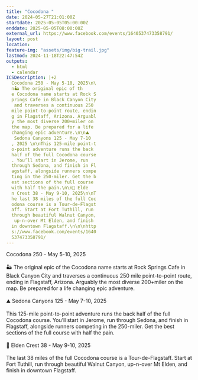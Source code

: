 ```yaml
---
title: "Cocodona "
date: 2024-05-27T21:01:00Z
startdate: 2025-05-05T05:00:00Z
enddate: 2025-05-05T08:00:00Z
external_url: https://www.facebook.com/events/1640537473358791/
layout: post
location: 
feature-img: "assets/img/big-trail.jpg"
lastmod: 2024-11-18T22:47:54Z
outputs:
  - html
  - calendar
ICSDescription: |+2
  Cocodona 250 - May 5-10, 2025\n\  n🏜️ The original epic of th  e Cocodona name starts at Rock S  prings Cafe in Black Canyon City   and traverses a continuous 250   mile point-to-point route, endin  g in Flagstaff, Arizona. Arguabl  y the most diverse 200+miler on   the map. Be prepared for a life   changing epic adventure.\n\n⛰️   Sedona Canyons 125 - May 7-10  , 2025 \n\nThis 125-mile point-t  o-point adventure runs the back   half of the full Cocodona course  . You’ll start in Jerome, run   through Sedona, and finish in Fl  agstaff, alongside runners compe  ting in the 250-miler. Get the b  est sections of the full course   with half the pain.\n\n🌲 Elde  n Crest 38 - May 9-10, 2025\n\nT  he last 38 miles of the full Coc  odona course is a Tour-de-Flagst  aff. Start at Fort Tuthill, run   through beautiful Walnut Canyon,   up-n-over Mt Elden, and finish   in downtown Flagstaff.\n\n\nhttp  s://www.facebook.com/events/1640  537473358791/
---
```


Cocodona 250 - May 5-10, 2025<br>
  <br>
  🏜️ The original epic of the Cocodona name starts at Rock Springs Cafe in Black Canyon City and traverses a continuous 250 mile point-to-point route, ending in Flagstaff, Arizona. Arguably the most diverse 200+miler on the map. Be prepared for a life changing epic adventure.<br>
  <br>
  ⛰️ Sedona Canyons 125 - May 7-10, 2025 <br>
  <br>
  This 125-mile point-to-point adventure runs the back half of the full Cocodona course. You’ll start in Jerome, run through Sedona, and finish in Flagstaff, alongside runners competing in the 250-miler. Get the best sections of the full course with half the pain.<br>
  <br>
  🌲 Elden Crest 38 - May 9-10, 2025<br>
  <br>
  The last 38 miles of the full Cocodona course is a Tour-de-Flagstaff. Start at Fort Tuthill, run through beautiful Walnut Canyon, up-n-over Mt Elden, and finish in downtown Flagstaff.<br>
  <br>
  <br>
  
